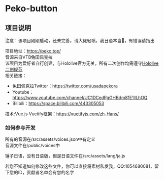 # Peko-button

## 项目说明
注意：该项目刚刚启动，还未完善，请大佬轻喷，我日语本当🔨，有错误请指出  

项目地址：<https://peko.top/>  
音源来自VTB兔田佩克拉  
该项目为爱好者自行创建，与Hololive官方无关，所有二次创作均需遵守[Hololive二创规范](https://www.hololive.tv/terms)  
相关链接：
* 兔田佩克拉Twitter：<https://twitter.com/usadapekora> 
* Youtube：<https://www.youtube.com/channel/UC1DCedRgGHBdm81E1llLhOQ>  
* Bilibili：<https://space.bilibili.com/443305053>

技术:Vue.js  Vuetify框架：<https://vuetifyjs.com/zh-Hans/>
### 如何参与开发

所有的音源在/src/assets/voices.json中有定义  
音源文件在/public/voices中  

锤子日语，没有日语版，但是日语文件在/src/assets/lang/ja.js  

若您不知道如何修改这些文件，你可以直接将素材私发我，QQ:1054680081，留下您的ID，贡献者名单会有您的名字

